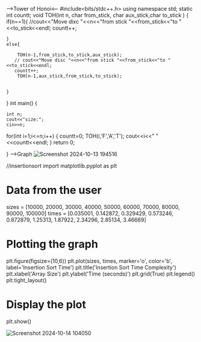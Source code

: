 -->Tower of Honoi<--
#include<bits/stdc++.h>
using namespace std;
static int countt;
void TOH(int n, char from_stick, char aux_stick,char to_stick )
{    
    if(n==1){
        //cout<<"Move dixc "<<n<<"from stick "<<from_stick<<"to "<<to_stick<<endl;
        countt++;
       
    }
    else{
        
        TOH(n-1,from_stick,to_stick,aux_stick);
       // cout<<"Move disc "<<n<<"from stick "<<from_stick<<"to "<<to_stick<<endl;
       countt++;
        TOH(n-1,aux_stick,from_stick,to_stick);
        
        
    }
}
int main()
{
   
    int n;
    cout<<"size:";
    cin>>n;
   for(int i=1;i<=n;i++)
   { countt=0;
    TOH(i,'F','A','T');
    cout<<i<<" "<<countt<<endl;
   }
    return 0;

}
-->Graph
![Screenshot 2024-10-13 194516](https://github.com/user-attachments/assets/ec5f30a3-893b-46ed-9c12-1fd27721fd9b)








//insertionsort
import matplotlib.pyplot as plt

# Data from the user
sizes = [10000, 20000, 30000, 40000, 50000, 60000, 70000, 80000, 90000, 100000]
times = [0.035001, 0.142872, 0.329429, 0.573246, 0.872879, 1.25313, 1.87922, 2.34296, 2.85134, 3.46669]

# Plotting the graph
plt.figure(figsize=(10,6))
plt.plot(sizes, times, marker='o', color='b', label='Insertion Sort Time')
plt.title('Insertion Sort Time Complexity')
plt.xlabel('Array Size')
plt.ylabel('Time (seconds)')
plt.grid(True)
plt.legend()
plt.tight_layout()

# Display the plot
plt.show()

![Screenshot 2024-10-14 104050](https://github.com/user-attachments/assets/9cb8f36f-b108-4c58-b3d6-f3f8b5e2c03a)




